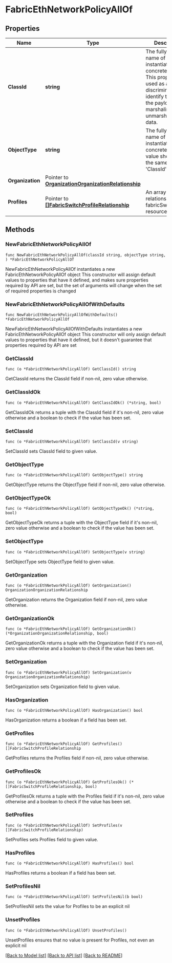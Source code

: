# FabricEthNetworkPolicyAllOf

## Properties

Name | Type | Description | Notes
------------ | ------------- | ------------- | -------------
**ClassId** | **string** | The fully-qualified name of the instantiated, concrete type. This property is used as a discriminator to identify the type of the payload when marshaling and unmarshaling data. | [default to "fabric.EthNetworkPolicy"]
**ObjectType** | **string** | The fully-qualified name of the instantiated, concrete type. The value should be the same as the &#39;ClassId&#39; property. | [default to "fabric.EthNetworkPolicy"]
**Organization** | Pointer to [**OrganizationOrganizationRelationship**](OrganizationOrganizationRelationship.md) |  | [optional] 
**Profiles** | Pointer to [**[]FabricSwitchProfileRelationship**](FabricSwitchProfileRelationship.md) | An array of relationships to fabricSwitchProfile resources. | [optional] 

## Methods

### NewFabricEthNetworkPolicyAllOf

`func NewFabricEthNetworkPolicyAllOf(classId string, objectType string, ) *FabricEthNetworkPolicyAllOf`

NewFabricEthNetworkPolicyAllOf instantiates a new FabricEthNetworkPolicyAllOf object
This constructor will assign default values to properties that have it defined,
and makes sure properties required by API are set, but the set of arguments
will change when the set of required properties is changed

### NewFabricEthNetworkPolicyAllOfWithDefaults

`func NewFabricEthNetworkPolicyAllOfWithDefaults() *FabricEthNetworkPolicyAllOf`

NewFabricEthNetworkPolicyAllOfWithDefaults instantiates a new FabricEthNetworkPolicyAllOf object
This constructor will only assign default values to properties that have it defined,
but it doesn't guarantee that properties required by API are set

### GetClassId

`func (o *FabricEthNetworkPolicyAllOf) GetClassId() string`

GetClassId returns the ClassId field if non-nil, zero value otherwise.

### GetClassIdOk

`func (o *FabricEthNetworkPolicyAllOf) GetClassIdOk() (*string, bool)`

GetClassIdOk returns a tuple with the ClassId field if it's non-nil, zero value otherwise
and a boolean to check if the value has been set.

### SetClassId

`func (o *FabricEthNetworkPolicyAllOf) SetClassId(v string)`

SetClassId sets ClassId field to given value.


### GetObjectType

`func (o *FabricEthNetworkPolicyAllOf) GetObjectType() string`

GetObjectType returns the ObjectType field if non-nil, zero value otherwise.

### GetObjectTypeOk

`func (o *FabricEthNetworkPolicyAllOf) GetObjectTypeOk() (*string, bool)`

GetObjectTypeOk returns a tuple with the ObjectType field if it's non-nil, zero value otherwise
and a boolean to check if the value has been set.

### SetObjectType

`func (o *FabricEthNetworkPolicyAllOf) SetObjectType(v string)`

SetObjectType sets ObjectType field to given value.


### GetOrganization

`func (o *FabricEthNetworkPolicyAllOf) GetOrganization() OrganizationOrganizationRelationship`

GetOrganization returns the Organization field if non-nil, zero value otherwise.

### GetOrganizationOk

`func (o *FabricEthNetworkPolicyAllOf) GetOrganizationOk() (*OrganizationOrganizationRelationship, bool)`

GetOrganizationOk returns a tuple with the Organization field if it's non-nil, zero value otherwise
and a boolean to check if the value has been set.

### SetOrganization

`func (o *FabricEthNetworkPolicyAllOf) SetOrganization(v OrganizationOrganizationRelationship)`

SetOrganization sets Organization field to given value.

### HasOrganization

`func (o *FabricEthNetworkPolicyAllOf) HasOrganization() bool`

HasOrganization returns a boolean if a field has been set.

### GetProfiles

`func (o *FabricEthNetworkPolicyAllOf) GetProfiles() []FabricSwitchProfileRelationship`

GetProfiles returns the Profiles field if non-nil, zero value otherwise.

### GetProfilesOk

`func (o *FabricEthNetworkPolicyAllOf) GetProfilesOk() (*[]FabricSwitchProfileRelationship, bool)`

GetProfilesOk returns a tuple with the Profiles field if it's non-nil, zero value otherwise
and a boolean to check if the value has been set.

### SetProfiles

`func (o *FabricEthNetworkPolicyAllOf) SetProfiles(v []FabricSwitchProfileRelationship)`

SetProfiles sets Profiles field to given value.

### HasProfiles

`func (o *FabricEthNetworkPolicyAllOf) HasProfiles() bool`

HasProfiles returns a boolean if a field has been set.

### SetProfilesNil

`func (o *FabricEthNetworkPolicyAllOf) SetProfilesNil(b bool)`

 SetProfilesNil sets the value for Profiles to be an explicit nil

### UnsetProfiles
`func (o *FabricEthNetworkPolicyAllOf) UnsetProfiles()`

UnsetProfiles ensures that no value is present for Profiles, not even an explicit nil

[[Back to Model list]](../README.md#documentation-for-models) [[Back to API list]](../README.md#documentation-for-api-endpoints) [[Back to README]](../README.md)


